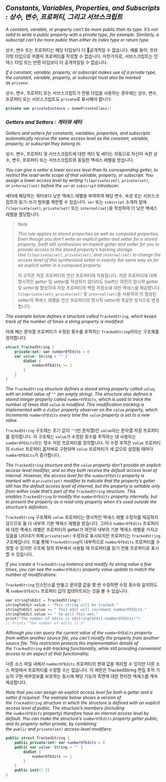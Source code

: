 ## *Constants, Variables, Properties, and Subscripts : 상수, 변수, 프로퍼티, 그리고 서브스크립트*

*A constant, variable, or property can’t be more public than its type. It’s not valid to write a public property with a private type, for example. Similarly, a subscript can’t be more public than either its index type or return type.*

상수, 변수 또는 프로퍼티는 해당 타입보다 더 공개적일 수 없습니다. 예를 들어, 프라이빗 타입으로 퍼블릭 프로퍼티를 작성할 수 없습니다. 마찬가지로, 서브스크립트는 인덱스 타입 또는 반환 타입보다 더 공개적일일 수 없습니다.

*If a constant, variable, property, or subscript makes use of a private type, the constant, variable, property, or subscript must also be marked as `private`:*

상수, 변수, 프로퍼티 또는 서브스크립트가 전용 타입을 사용하는 경우에는 상수, 변수, 프로퍼티 또는 서브스크립트도 `private`로 표시해야 합니다:

```swift
private var privateInstance = SomePrivateClass()
```

### *Getters and Setters : 게터와 세터*

*Getters and setters for constants, variables, properties, and subscripts automatically receive the same access level as the constant, variable, property, or subscript they belong to.*

상수, 변수, 프로퍼티 및 서브스크립트에 대한 게터 및 세터는 자동으로 자신이 속한 상수, 변수, 프로퍼티 또는 서브스크립트와 동일한 액세스 레벨을 받습니다.

*You can give a setter a lower access level than its corresponding getter, to restrict the read-write scope of that variable, property, or subscript. You assign a lower access level by writing `fileprivate(set)`, `private(set)`, or `internal(set)` before the `var` or `subscript` introducer.*

세터에 해당하는 게터보다 낮은 액세스 레벨을 부여하여 해당 변수, 속성 또는 서브스크립트의 읽기-쓰기 범위를 제한할 수 있습니다. `var` 또는 `subscript` 소개자 앞에 `fileprivate(set)`, `private(set)` 또는 `internal(set)`을 작성하여 더 낮은 액세스 레벨을 할당합니다.

> *Note*
> 
> *This rule applies to stored properties as well as computed properties. Even though you don’t write an explicit getter and setter for a stored property, Swift still synthesizes an implicit getter and setter for you to provide access to the stored property’s backing storage. Use `fileprivate(set)`, `private(set)`, and `internal(set)` to change the access level of this synthesized setter in exactly the same way as for an explicit setter in a computed property.*
> 
> 이 규칙은 저장 프로퍼티와 연산 프로퍼티에 적용됩니다. 저장 프로퍼티에 대해 명시적인 getter 및 setter를 작성하지 않더라도 Swift는 여전히 암시적 getter 및 setter를 합성하여 저장 프로퍼티의 백업 저장소에 대한 액세스를 제공합니다. `fileprivate(set)`, `private(set)` 및 `internal(set)`을 사용하여 이 합성된 setter의 액세스 레벨을 연산 프로퍼티의 명시적 setter와 똑같은 방식으로 변경합니다.

*The example below defines a structure called `TrackedString`, which keeps track of the number of times a string property is modified:*

아래 예는 문자열 프로퍼티가 수정된 횟수를 추적하는 `TrackedString`이라는 구조체를 정의합니다.

```swift
struct TrackedString {
    private(set) var numberOfEdits = 0
    var value: String = "" {
        didSet {
            numberOfEdits += 1
        }
    }
}
```

*The `TrackedString` structure defines a stored string property called `value`, with an initial value of `""` (an empty string). The structure also defines a stored integer property called `numberOfEdits`, which is used to track the number of times that `value` is modified. This modification tracking is implemented with a `didSet` property observer on the `value` property, which increments `numberOfEdits` every time the `value` property is set to a new value.*

`TrackedString` 구조체는 초기 값이 `""`(빈 문자열)인 `value`라는 문자열 저장 프로퍼티를 정의합니다. 이 구조체는 `value`가 수정된 횟수를 추적하는 데 사용되는 `numberOfEdits`라는 정수 저장 프로퍼티를 정의합니다. 이 수정 추적은 `value` 프로퍼티의 `didSet` 프로퍼티 옵저버로 구현되며 `value` 프로퍼티가 새 값으로 설정될 때마다 `numberOfEdits`가 증가합니다.

*The `TrackedString` structure and the `value` property don’t provide an explicit access-level modifier, and so they both receive the default access level of internal. However, the access level for the `numberOfEdits` property is marked with a `private(set)` modifier to indicate that the property’s getter still has the default access level of internal, but the property is settable only from within code that’s part of the `TrackedString` structure. This enables `TrackedString` to modify the `numberOfEdits` property internally, but to present the property as a read-only property when it’s used outside the structure’s definition.*

`TrackedString` 구조체와 `value` 프로퍼티는 명시적인 액세스 레벨 수정자를 제공하지 않으므로 둘 다 내부의 기본 액세스 레벨을 받습니다. 그러나 `numberOfEdits` 프로퍼티에 대한 액세스 레벨은 프로퍼티의 getter가 여전히 내부의 기본 액세스 레벨을 가지고 있음을 나타내기 위해 `private(set)` 수정자로 표시되지만 프로퍼티는 `TrackedString` 구조체입니다. 이를 통해 `TrackedString`이 내부적으로 `numberOfEdits` 프로퍼티를 수정할 수 있지만 구조체 정의 외부에서 사용될 때 프로퍼티를 읽기 전용 프로퍼티로 표시할 수 있습니다.

*If you create a `TrackedString` instance and modify its string value a few times, you can see the `numberOfEdits` property value update to match the number of modifications:*

`TrackedString` 인스턴스를 만들고 문자열 값을 몇 번 수정하면 수정 횟수와 일치하도록 `numberOfEdits` 프로퍼티 값이 업데이트되는 것을 볼 수 있습니다.

```swift
var stringToEdit = TrackedString()
stringToEdit.value = "This string will be tracked."
stringToEdit.value += " This edit will increment numberOfEdits."
stringToEdit.value += " So will this one."
print("The number of edits is \(stringToEdit.numberOfEdits)")
// Prints "The number of edits is 3"
```

*Although you can query the current value of the `numberOfEdits` property from within another source file, you can’t modify the property from another source file. This restriction protects the implementation details of the `TrackedString` edit-tracking functionality, while still providing convenient access to an aspect of that functionality.*

다른 소스 파일 내에서 `numberOfEdits` 프로퍼티의 현재 값을 쿼리할 수 있지만 다른 소스 파일에서 프로퍼티를 수정할 수는 없습니다. 이 제한은 TrackedString 편집 추적 기능의 구현 세부정보를 보호하는 동시에 해당 기능의 측면에 대한 편리한 액세스를 계속 제공합니다.

*Note that you can assign an explicit access level for both a getter and a setter if required. The example below shows a version of the `TrackedString` structure in which the structure is defined with an explicit access level of public. The structure’s members (including the `numberOfEdits` property) therefore have an internal access level by default. You can make the structure’s `numberOfEdits` property getter public, and its property setter private, by combining the `public` and `private(set)` access-level modifiers:*

```swift
public struct TrackedString {
    public private(set) var numberOfEdits = 0
    public var value: String = "" {
        didSet {
            numberOfEdits += 1
        }
    }
    public init() {}
}
```
